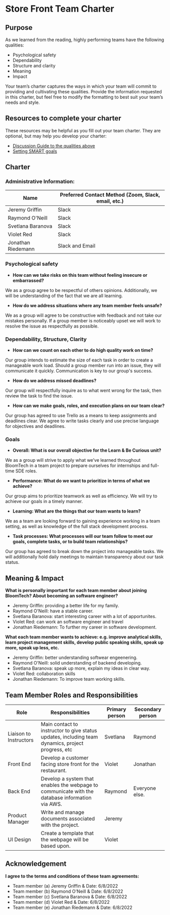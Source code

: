 # Store Front Team Charter




## Purpose

As we learned from the reading, highly performing teams have the following
qualities:

* Psychological safety
* Dependability
* Structure and clarity
* Meaning
* Impact

Your team’s charter captures the ways in which your team will commit to
providing and cultivating these qualities. Provide the information requested in
this charter, but feel free to modify the formatting to best suit your team’s
needs and style.

## Resources to complete your charter

These resources may be helpful as you fill out your team charter. They are optional, but may help you develop your charter:

* [Discussion Guide to the qualities above](https://docs.google.com/document/d/1lgiz6mwZeyWEaJxN_NMI-tI5Qijv2BHh27DPLeSLE40)
* [Setting SMART goals](https://www.mindtools.com/pages/article/smart-goals.htm)

## Charter

### Administrative Information:

|Name            |Preferred Contact Method (Zoom, Slack, email, etc.) |
|---	           |---                                           |
|Jeremy Griffin | Slack                                             |
|Raymond O'Neill |   Slack                                           |
|Svetlana Baranova | Slack                                             |
|Violet Red | Slack                                             |
|Jonathan Riedemann | Slack and Email                                              |

### Psychological safety

* **How can we take risks on this team without feeling insecure or
  embarrassed?**
    
We as a group agree to be respectful of others opinions. 
Additionally, we will be understanding of the fact that we are all learning.

* **How do we address situations where any team member feels unsafe?**
    
We as a group will agree to be constructive with feedback and not take our mistakes personally.
If a group member is noticeably upset we will work to resolve the issue as respectfully as possible.

### Dependability, Structure, Clarity

* **How can we count on each other to do high quality work on time?**
     

Our group intends to estimate the size of each task in order to create a manageable work load.
Should a group member run into an issue, they will communicate it quickly. Communication is key to our group's success.

* **How do we address missed deadlines?**
     
Our group will respectfully inquire as to what went wrong for the task, then review the task to find the issue.


* **How can we make goals, roles, and execution plans on our team clear?**
     
Our group has agreed to use Trello as a means to keep assignments and deadlines clear.
We agree to write tasks clearly and use precise language for objectives and deadlines.


### Goals

* **Overall: What is our overall objective for the Learn & Be Curious unit?**
    
We as a group will strive to apply what we’ve learned throughout BloomTech in a team project to prepare
  ourselves for internships and full-time SDE roles.


* **Performance: What do we want to prioritize in terms of what we achieve?**
    
Our group aims to prioritize teamwork as well as efficiency. We will try to achieve our goals in a timely manner.


* **Learning: What are the things that our team wants to learn?**
    

We as a team are looking forward to gaining experience working in a team setting, as well as knowledge of the full stack development process.


* **Task processes: What processes will our team follow to meet our goals,
  complete tasks, or to build team relationships?**
    

Our group has agreed to break down the project into manageable tasks. We will additionally hold daily meetings to maintain transparency about our task status.


## Meaning & Impact

**What is personally important for each team member about joining BloomTech? About
becoming an software engineer?**

* Jeremy Griffin: providing a better life for my family.
* Raymond O'Neill: have a stable career.
* Svetlana Baranova: start interesting career with a lot of apportunites.
* Violet Red: can work an software engineer and travel 
* Jonathan Riedemann: To further my career in software development.

**What each team member wants to achieve: e.g. improve analytical skills, learn
project management skills, develop public speaking skills, speak up more, speak
up less, etc.**

* Jeremy Griffin: better understanding softwear engeenering.
* Raymond O'Neill: solid understanding of backend developing.
* Svetlana Baranova: speak up more, explain my ideas in clear way.
* Violet Red: collaboration skills
* Jonathan Riedemann: To improve team working skills.

## Team Member Roles and Responsibilities


|**Role**               |**Responsibilities** |**Primary person** |**Secondary person** |
|---                    |---                  |---                |---                  |
|Liaison to Instructors | Main contact to instructor to give status updates, including team dynamics, project progress, etc | Svetlana| Raymond|
|Front End        | Develop a customer facing store front for the restaurant.     |  Violet              |  Jonathan                   |
|Back End        | Develop a system that enables the webpage to communicate with the database information via AWS. | Raymond  |  Everyone else.                   |
|Product Manager        | Write and manage documents associated with the project.| Jeremy                  |                     |
| UI Design | Create a template that the webpage will be based upon. | Violet
## Acknowledgement

**I agree to the terms and conditions of these team agreements:**

* Team member (a) Jeremy Griffin & Date: 6/8/2022
* Team member (b) Raymond O'Neill & Date: 6/8/2022
* Team member (c) Svetlana Baranova & Date: 6/8/2022
* Team member (d) Violet Red & Date: 6/8/2022
* Team member (e) Jonathan Riedemann & Date: 6/8/2022
